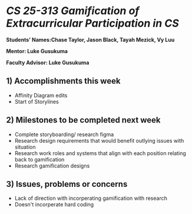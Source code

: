 # *CS 25-313 Gamification of Extracurricular Participation in CS*

**Students' Names:Chase Taylor, Jason Black, Tayah Mezick, Vy Luu**

**Mentor: Luke Gusukuma**

**Faculty Advisor: Luke Gusukuma**

## 1) Accomplishments this week ##
   - Affinity Diagram edits
   - Start of Storylines 

## 2) Milestones to be completed next week ##
   - Complete storyboarding/ research figma 
   - Research design requirements that would benefit outlying issues with situation
   - Research work roles and systems that align with each position relating back to gamification
   - Research gamification designs 

## 3) Issues, problems or concerns ##
   - Lack of direction with incorperating gamification with research 
   - Doesn't incorperate hard coding 
   
   


